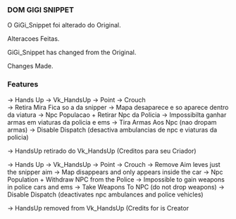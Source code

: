 ### DOM GIGI SNIPPET ###

O GiGi_Snippet foi alterado do Original.

Alteracoes Feitas.

GiGi_Snippet has changed from the Original.

Changes Made.

### Features ###

-> Hands Up -> Vk_HandsUp
-> Point 
-> Crouch  
-> Retira Mira Fica so a da snipper
-> Mapa desaparece e so aparece dentro da viatura
-> Npc Populacao + Retirar Npc da Policia 
-> Impossibilta ganhar armas em viaturas da policia e ems
-> Tira Armas Aos Npc (nao dropam armas)
-> Disable Dispatch (desactiva ambulancias de npc e viaturas da policia)

-> HandsUp retirado do Vk_HandsUp (Creditos para seu Criador)

-> Hands Up -> Vk_HandsUp
-> Point
-> Crouch
-> Remove Aim leves just the snipper aim
-> Map disappears and only appears inside the car
-> Npc Population + Withdraw NPC from the Police
-> Impossible to gain weapons in police cars and ems
-> Take Weapons To NPC (do not drop weapons)
-> Disable Dispatch (deactivates npc ambulances and police vehicles)

-> HandsUp removed from Vk_HandsUp (Credits for is Creator



